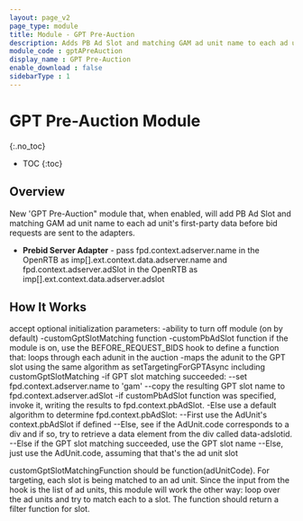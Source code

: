 ```yaml
---
layout: page_v2
page_type: module
title: Module - GPT Pre-Auction
description: Adds PB Ad Slot and matching GAM ad unit name to each ad unit's first-party data before bid requests are sent to the adapters
module_code : gptAPreAuction
display_name : GPT Pre-Auction
enable_download : false
sidebarType : 1
---
```


# GPT Pre-Auction Module
{:.no_toc}

* TOC
{:toc}

## Overview

New 'GPT Pre-Auction" module that, when enabled, will add PB Ad Slot and matching GAM ad unit name to each ad unit's first-party data before bid requests are sent to the adapters.

* **Prebid Server Adapter** - pass fpd.context.adserver.name in the OpenRTB as imp[].ext.context.data.adserver.name and fpd.context.adserver.adSlot in the OpenRTB as imp[].ext.context.data.adserver.adslot

## How It Works

accept optional initialization parameters:
-ability to turn off module (on by default)
-customGptSlotMatching function
-customPbAdSlot function
if the module is on, use the BEFORE_REQUEST_BIDS hook to define a function that:
loops through each adunit in the auction
-maps the adunit to the GPT slot using the same algorithm as setTargetingForGPTAsync including customGptSlotMatching
-if GPT slot matching succeeded:
--set fpd.context.adserver.name to 'gam'
--copy the resulting GPT slot name to fpd.context.adserver.adSlot
-if customPbAdSlot function was specified, invoke it, writing the results to fpd.context.pbAdSlot.
-Else use a default algorithm to determine fpd.context.pbAdSlot:
--First use the AdUnit's context.pbAdSlot if defined
--Else, see if the AdUnit.code corresponds to a div and if so, try to retrieve a data element from the div called data-adslotid.
--Else if the GPT slot matching succeeded, use the GPT slot name
--Else, just use the AdUnit.code, assuming that that's the ad unit slot

customGptSlotMatchingFunction should be function(adUnitCode). For targeting, each slot is being matched to an ad unit. Since the input from the hook is the list of ad units, this module will work the other way: loop over the ad units and try to match each to a slot. The function should return a filter function for slot.